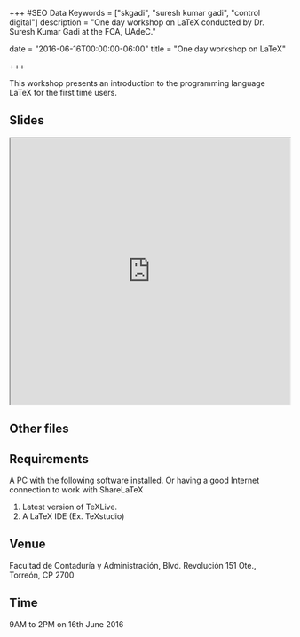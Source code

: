 +++
#SEO Data
Keywords = ["skgadi", "suresh kumar gadi", "control digital"]
description = "One day workshop on LaTeX conducted by Dr. Suresh Kumar Gadi at the FCA, UAdeC."

date = "2016-06-16T00:00:00-06:00"
title = "One day workshop on LaTeX"

+++

This workshop presents an introduction to the programming language LaTeX  for the first time users.

## Slides
<iframe style= "height: 480px; width: 100%;" src="https://drive.google.com/file/d/0B6A_I6W9HjBDb29KdUJsZXFYblU/preview"></iframe>

## Other files

## Requirements
A PC with the following software installed. Or having a good Internet connection to work with ShareLaTeX

1. Latest version of TeXLive.
2. A LaTeX IDE (Ex. TeXstudio)

## Venue
Facultad de Contaduría y Administración, Blvd. Revolución 151 Ote., Torreón, CP 2700

## Time
9AM to 2PM on 16th June 2016
